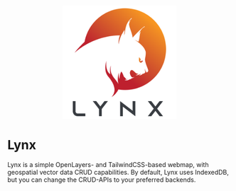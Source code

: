 <p align="center">
  <img width="256" src="./adv/lynx.svg"/>
</p>

# Lynx
Lynx is a simple OpenLayers- and TailwindCSS-based webmap, with geospatial vector data CRUD capabilities. By default, Lynx uses IndexedDB, but you can change the CRUD-APIs to your preferred backends.
